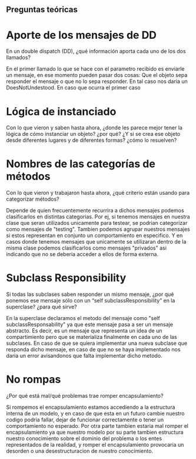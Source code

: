 ## Preguntas teóricas
# Aporte de los mensajes de DD
En un double dispatch (DD), ¿qué información aporta cada uno de los dos llamados?

En el primer llamado lo que se hace con el parametro recibido es enviarle un mensaje, en ese momento pueden pasar dos cosas:
Que el objeto sepa responder el mensaje o que no lo sepa responder. En tal caso nos daria un DoesNotUndestood.
En caso que ocurra el primer caso

# Lógica de instanciado
Con lo que vieron y saben hasta ahora, ¿donde les parece mejor tener la lógica de cómo instanciar un objeto? ¿por qué? ¿Y si se crea ese objeto desde diferentes lugares y de diferentes formas? ¿cómo lo resuelven?

# Nombres de las categorías de métodos
Con lo que vieron y trabajaron hasta ahora, ¿qué criterio están usando para categorizar métodos?

Depende de quien frecuentemente recurrira a dichos mensajes podemos clasificarlos en distintas categorias.
Por ej, si tenemos mensajes en nuestra clase que seran utilizados unicamente para testear, se podrian categorizar como mensajes de "testing". 
Tambien podemos agrupar nuestros mensajes si estos representan en conjunto un comportamiento en especifico. Y en casos donde tenemos mensajes que unicamente se utilizaran dentro de la misma clase podemos clasificarlos como mensajes "privados" asi indicando que no se deberia acceder a ellos de forma externa.

# Subclass Responsibility
Si todas las subclases saben responder un mismo mensaje, ¿por qué ponemos ese mensaje sólo con un “self subclassResponsibility” en la superclase? ¿para qué sirve?

En la superclase declaramos el metodo del mensaje como "self subclassResponsability" ya que este mensaje pasa a ser un mensaje abstracto.
Es decir, es un mensaje que representa un idea de un compartimiento pero que se materializa finalmente en cada uno de las subclases.
En caso de que se quiera implementar una nueva subclase que responda dicho mensaje, en caso de que no se haya implementado nos daria un error avisandonos que falta implementar dicho metodo.

# No rompas
¿Por qué está mal/qué problemas trae romper encapsulamiento?

Si rompemos el encapsulamiento estamos accediendo a la estructura interna de un modelo, y en caso de que esta en un futuro cambie nuestro codigo podria fallar, dejar de funcionar correctamente o tener un comportamiento no esperado.
Por otra parte tambien estaria mal romper el encapsulamiento ya que nuestro modelo por su parte tambien estructura nuestro conocimiento sobre el dominio del problema o los entes representados de la realidad, y romper el encapsulamiento provocaria un desorden o una desestructuracion de nuestro conocimiento.
